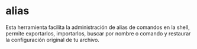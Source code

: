 # alias
Esta herramienta facilita la administración de alias de comandos en la shell, permite exportarlos, importarlos, buscar por nombre o comando y restaurar la configuración original de tu archivo.
